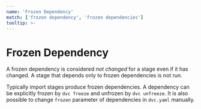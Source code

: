 ```yaml
---
name: 'Frozen Dependency'
match: ['frozen dependency', 'frozen dependencies']
tooltip: >-
---
```


# Frozen Dependency

A frozen <abbr>dependency</abbr> is considered _not changed_ for a
<abbr>stage</abbr> even if it has changed. A stage that depends only to frozen
dependencies is not run. 

Typically <abbr>import stages</abbr> produce frozen dependencies. A dependency
can be explicitly frozen by `dvc freeze` and unfrozen by `dvc unfreeze`. It is
also possible to change `frozen` parameter of dependencies in `dvc.yaml`
manually. 


